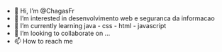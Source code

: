 - 👋 Hi, I’m @ChagasFr
- 👀 I’m interested in  desenvolvimento web e seguranca da informacao 
- 🌱 I’m currently learning  java - css - html - javascript
- 💞️ I’m looking to collaborate on ...
- 📫 How to reach me 

<!---
ChagasFr/ChagasFr is a ✨ special ✨ repository because its `README.md` (this file) appears on your GitHub profile.
You can click the Preview link to take a look at your changes.
--->
